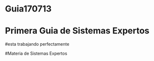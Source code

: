 # Guia170713
# Primera Guia de Sistemas Expertos

#esta trabajando perfectamente

#Materia de Sistemas Expertos

